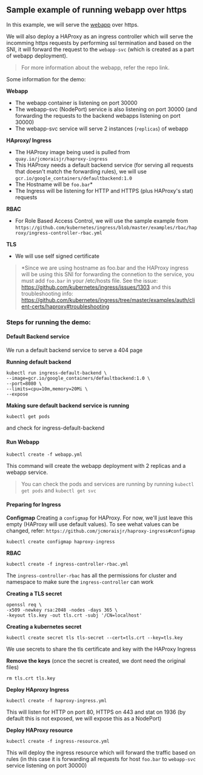 ## Sample example of running webapp over https

In this example, we will serve the [webapp](https://github.com/Mohitsharma44/kubernetes-playground/tree/master/webapp)
over https.

We will also deploy a HAProxy as an ingress controller which will serve the incomming
https requests by performing ssl termination and based on the SNI, it will
forward the request to the `webapp-svc` (which is created as a part of webapp
deployment).
> For more information about the webapp, refer the repo link.

Some information for the demo:

**Webapp**

- The webapp container is listening on port 30000
- The webapp-svc (NodePort) service is also listening on port 30000
(and forwarding the requests to the backend webapps listening on port 30000)
- The webapp-svc service will serve 2 instances (`replicas`) of webapp

**HAproxy/ Ingress**

- The HAProxy image being used is pulled from `quay.io/jcmoraisjr/haproxy-ingress`
- This HAProxy needs a default backend service (for serving all requests that
doesn't match the forwarding rules), we will use `gcr.io/google_containers/defaultbackend:1.0`
- The Hostname will be `foo.bar`*
- The Ingress will be listening for HTTP and HTTPS (plus HAProxy's stat) requests

**RBAC**

- For Role Based Access Control, we will use the sample example from
`https://github.com/kubernetes/ingress/blob/master/examples/rbac/haproxy/ingress-controller-rbac.yml`

**TLS**

- We will use self signed certificate


> *Since we are using hostname as foo.bar and the HAProxy ingress will be using
> this SNI for forwarding the connetion to the service, you must add `foo.bar`
> in your /etc/hosts file.
> See the issue: https://github.com/kubernetes/ingress/issues/1303
> and this troubleshooting info: https://github.com/kubernetes/ingress/tree/master/examples/auth/client-certs/haproxy#troubleshooting


### Steps for running the demo:

#### Default Backend service
We run a default backend service to serve a 404 page

**Running default backend**
``` shell
kubectl run ingress-default-backend \
--image=gcr.io/google_containers/defaultbackend:1.0 \
--port=8080 \
--limits=cpu=10m,memory=20Mi \
--expose
```

**Making sure default backend service is running**

``` shell
kubectl get pods
```
and check for ingress-default-backend

#### Run Webapp

``` shell
kubectl create -f webapp.yml
```
This command will create the webapp deployment with
2 replicas and a webapp service.
> You can check the pods and services are running by
> running `kubectl get pods` and `kubectl get svc`

#### Preparing for Ingress

**Configmap**
Creating a `configmap` for HAProxy. For now, we'll just leave this empty
(HAProxy will use default values). To see wehat values can be changed, refer:
`https://github.com/jcmoraisjr/haproxy-ingress#configmap`
``` shell
kubectl create configmap haproxy-ingress
```

**RBAC**
``` shell
kubectl create -f ingress-controller-rbac.yml
```
The `ingress-controller-rbac` has all the permissions
for cluster and namespace to make sure the `ingress-controller`
can work

**Creating a TLS secret**

``` shell
openssl req \
-x509 -newkey rsa:2048 -nodes -days 365 \
-keyout tls.key -out tls.crt -subj '/CN=localhost'
```

**Creating a kubernetes secret**

``` shell
kubectl create secret tls tls-secret --cert=tls.crt --key=tls.key
```
We use secrets to share the tls certificate and key with the HAProxy Ingress

**Remove the keys** (once the secret is created, we dont need the original files)

``` shell
rm tls.crt tls.key
```

**Deploy HAproxy Ingress**

``` shell
kubectl create -f haproxy-ingress.yml
```
This will listen for HTTP on port 80, HTTPS on 443 and stat on 1936
(by default this is not exposed, we will expose this as a NodePort)

**Deploy HAProxy resource**

``` shell
kubectl create -f ingress-resource.yml
```
This will deploy the ingress resource which will forward the traffic based on rules
(in this case it is forwarding all requests for host `foo.bar` to `webapp-svc`
service listening on port 30000)
